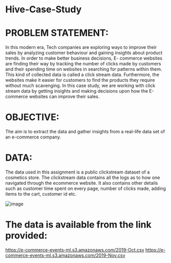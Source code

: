 # Hive-Case-Study

# PROBLEM STATEMENT:
In this modern era, Tech companies are exploring ways to improve their sales by analyzing customer behaviour and gaining insights about product trends. In order to make better business decisions, E- commerce websites are finding their way by tracking the number of clicks made by customers and their spending time on websites in searching for patterns within them. This kind of collected data is called a click stream data. Furthermore, the websites make it easier for customers to find the products they require without much scavenging. In this case study, we are working with click stream data by getting insights and making decisions upon how the E-commerce websites can improve their sales.

# OBJECTIVE: 
The aim is to extract the data and gather insights from a real-life data set of an e-commerce company.

# DATA:
The data used in this assignment is a public clickstream dataset of a cosmetics store. The clickstream data contains all the logs as to how one navigated through the ecommerce website. It also contains other details such as customer time spent on every page, number of clicks made, adding items to the cart, customer id etc.

![image](https://user-images.githubusercontent.com/32269471/200136589-8369278e-9f49-4dfc-9fc3-5904dffe2b6e.png)

# The data is available from the link provided:
https://e-commerce-events-ml.s3.amazonaws.com/2019-Oct.csv
https://e-commerce-events-ml.s3.amazonaws.com/2019-Nov.csv
